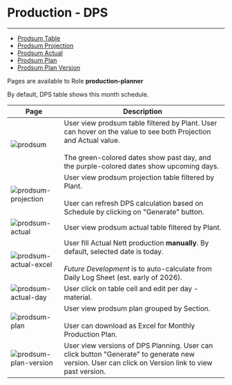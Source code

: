 # Production - DPS

---

- [Prodsum Table](#prodsum-table)
- [Prodsum Projection](#prodsum-projection-table)
- [Prodsum Actual](#prodsum-actual-table)
- [Prodsum Plan](#prodsum-plan-table)
- [Prodsum Plan Version](#plan-version-modal)

Pages are available to Role **production-planner**

By default, DPS table shows this month schedule.

| Page                                                                                                                                  | Description                                                                                                                                                                                                        |
| ------------------------------------------------------------------------------------------------------------------------------------- | ------------------------------------------------------------------------------------------------------------------------------------------------------------------------------------------------------------------ |
| <a name="prodsum-table"></a>![prodsum](/images/docs/ProductionPlan/prodsum.png 'Prodsum')                                             | User view prodsum table filtered by Plant. User can hover on the value to see both Projection and Actual value.<br /><br />The green-colored dates show past day, and the purple-colored dates show upcoming days. |
| <a name="prodsum-projection-table"></a>![prodsum-projection](/images/docs/ProductionPlan/prodsum-projection.png 'Prodsum Projection') | User view prodsum projection table filtered by Plant. <br/><br/>User can refresh DPS calculation based on Schedule by clicking on "Generate" button.                                                               |
| <a name="prodsum-actual-table"></a>![prodsum-actual](/images/docs/ProductionPlan/prodsum-actual.png 'Prodsum Actual')                 | User view prodsum actual table filtered by Plant.                                                                                                                                                                  |
| ![prodsum-actual-excel](/images/docs/ProductionPlan/prodsum-actual-excel.png 'Prodsum Actual Excel')                                  | User fill Actual Nett production **manually**. By default, selected date is today. <br /><br /> _Future Development_ is to auto-calculate from Daily Log Sheet (est. early of 2026).                               |
| ![prodsum-actual-day](/images/docs/ProductionPlan/prodsum-actual-day.png 'Prodsum Actual Day')                                        | User click on table cell and edit per day - material.                                                                                                                                                              |
| <a name="prodsum-plan-table"></a>![prodsum-plan](/images/docs/ProductionPlan/prodsum-plan.png 'Prodsum Plan')                         | User view prodsum plan grouped by Section. <br/><br />User can download as Excel for Monthly Production Plan.                                                                                                      |
| <a name="plan-version-modal"></a>![prodsum-plan-version](/images/docs/ProductionPlan/prodsum-plan-version.png 'Prodsum Plan Version') | User view versions of DPS Planning. User can click button "Generate" to generate new version. User can click on Version link to view past version.                                                                 |
